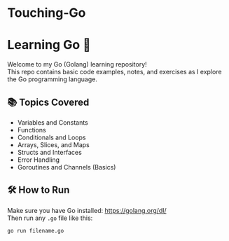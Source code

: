 # Touching-Go

# Learning Go 🐹

Welcome to my Go (Golang) learning repository!  
This repo contains basic code examples, notes, and exercises as I explore the Go programming language.

## 📚 Topics Covered

- Variables and Constants
- Functions
- Conditionals and Loops
- Arrays, Slices, and Maps
- Structs and Interfaces
- Error Handling
- Goroutines and Channels (Basics)

## 🛠 How to Run

Make sure you have Go installed: https://golang.org/dl/  
Then run any `.go` file like this:

```bash
go run filename.go
